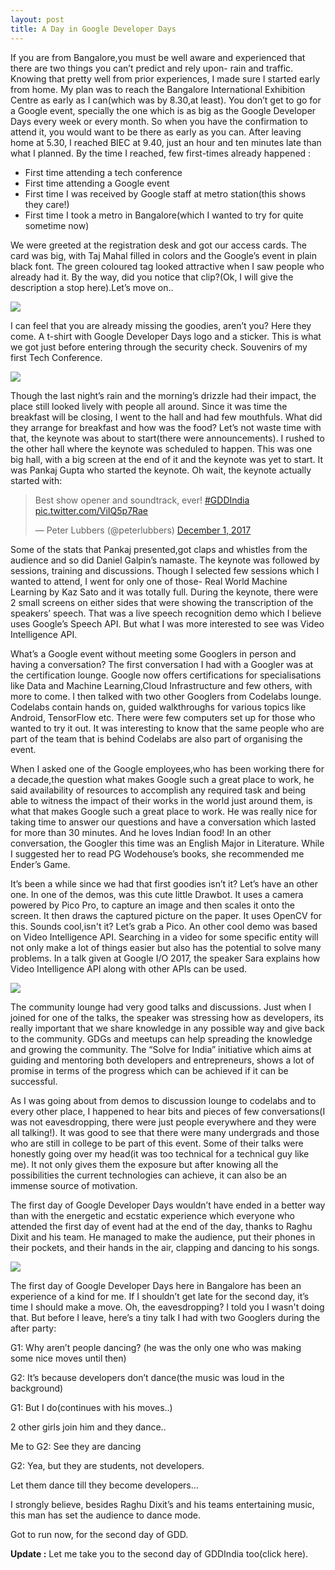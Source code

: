 ```yaml
---
layout: post
title: A Day in Google Developer Days
---
```

 If you are from Bangalore,you must be well aware and experienced that there are two things you can’t predict and rely upon- rain and traffic. Knowing that pretty well from prior experiences, I made sure I started early from home. My plan was to reach the Bangalore International Exhibition Centre as early as I can(which was by 8.30,at least). You don’t get to go for a Google event, specially the one which is as big as the Google Developer Days every week or every month. <!--break-->So when you have the confirmation to attend it, you would want to be there as early as you can. After leaving home at 5.30, I reached BIEC at 9.40, just an hour and ten minutes late than what I planned. By the time I reached, few first-times already happened :

* First time attending a tech conference  
* First time attending a Google event  
* First time I was received by Google staff at metro station(this shows they care!)  
* First time I took a metro in Bangalore(which I wanted to try for quite sometime now) 

We were greeted at the registration desk and got our access cards. The card was big, with Taj Mahal filled in colors and the Google’s event in plain black font. The green coloured tag looked attractive when I saw people who already had it. By the way, did you notice that clip?(Ok, I will give the description a stop here).Let’s move on..

![](https://cdn-images-1.medium.com/max/1200/1*ARt4CYI87Z6ERIvqG98eBg.jpeg)

I can feel that you are already missing the goodies, aren’t you? Here they come. A t-shirt with Google Developer Days logo and a sticker. This is what we got just before entering through the security check. Souvenirs of my first Tech Conference.

![](https://cdn-images-1.medium.com/max/1200/1*kjBW89DTr-C4mLORjempfA.jpeg)

Though the last night’s rain and the morning’s drizzle had their impact, the place still looked lively with people all around. Since it was time the breakfast will be closing, I went to the hall and had few mouthfuls. What did they arrange for breakfast and how was the food? Let’s not waste time with that, the keynote was about to start(there were announcements). I rushed to the other hall where the keynote was scheduled to happen. This was one big hall, with a big screen at the end of it and the keynote was yet to start. It was Pankaj Gupta who started the keynote. Oh wait, the keynote actually started with:

<blockquote class="twitter-tweet" data-lang="en"><p lang="en" dir="ltr">Best show opener and soundtrack, ever! <a href="https://twitter.com/hashtag/GDDIndia?src=hash&amp;ref_src=twsrc%5Etfw">#GDDIndia</a> <a href="https://t.co/ViIQ5p7Rae">pic.twitter.com/ViIQ5p7Rae</a></p>&mdash; Peter Lubbers (@peterlubbers) <a href="https://twitter.com/peterlubbers/status/936460148222152706?ref_src=twsrc%5Etfw">December 1, 2017</a></blockquote>
<script async src="https://platform.twitter.com/widgets.js" charset="utf-8"></script>

Some of the stats that Pankaj presented,got claps and whistles from the audience and so did Daniel Galpin’s namaste. The keynote was followed by sessions, training and discussions. Though I selected few sessions which I wanted to attend, I went for only one of those- Real World Machine Learning by Kaz Sato and it was totally full. During the keynote, there were 2 small screens on either sides that were showing the transcription of the speakers’ speech. That was a live speech recognition demo which I believe uses Google’s Speech API. But what I was more interested to see was Video Intelligence API.

What’s a Google event without meeting some Googlers in person and having a conversation? The first conversation I had with a Googler was at the certification lounge. Google now offers certifications for specialisations like Data and Machine Learning,Cloud Infrastructure and few others, with more to come. I then talked with two other Googlers from Codelabs lounge. Codelabs contain hands on, guided walkthroughs for various topics like Android, TensorFlow etc. There were few computers set up for those who wanted to try it out. It was interesting to know that the same people who are part of the team that is behind Codelabs are also part of organising the event.

When I asked one of the Google employees,who has been working there for a decade,the question what makes Google such a great place to work, he said availability of resources to accomplish any required task and being able to witness the impact of their works in the world just around them, is what that makes Google such a great place to work. He was really nice for taking time to answer our questions and have a conversation which lasted for more than 30 minutes. And he loves Indian food! In an other conversation, the Googler this time was an English Major in Literature. While I suggested her to read PG Wodehouse’s books, she recommended me Ender’s Game.

It’s been a while since we had that first goodies isn’t it? Let’s have an other one. In one of the demos, was this cute little Drawbot. It uses a camera powered by Pico Pro, to capture an image and then scales it onto the screen. It then draws the captured picture on the paper. It uses OpenCV for this. Sounds cool,isn't it? Let’s grab a Pico. An other cool demo was based on Video Intelligence API. Searching in a video for some specific entity will not only make a lot of things easier but also has the potential to solve many problems. In a talk given at Google I/O 2017, the speaker Sara explains how Video Intelligence API along with other APIs can be used.

![](https://cdn-images-1.medium.com/max/1200/1*r_pxiUPSk-I5goq-KC0TSw.jpeg)

The community lounge had very good talks and discussions. Just when I joined for one of the talks, the speaker was stressing how as developers, its really important that we share knowledge in any possible way and give back to the community. GDGs and meetups can help spreading the knowledge and growing the community. The “Solve for India” initiative which aims at guiding and mentoring both developers and entrepreneurs, shows a lot of promise in terms of the progress which can be achieved if it can be successful.

As I was going about from demos to discussion lounge to codelabs and to every other place, I happened to hear bits and pieces of few conversations(I was not eavesdropping, there were just people everywhere and they were all talking!). It was good to see that there were many undergrads and those who are still in college to be part of this event. Some of their talks were honestly going over my head(it was too technical for a technical guy like me). It not only gives them the exposure but after knowing all the possibilities the current technologies can achieve, it can also be an immense source of motivation.

The first day of Google Developer Days wouldn’t have ended in a better way than with the energetic and ecstatic experience which everyone who attended the first day of event had at the end of the day, thanks to Raghu Dixit and his team. He managed to make the audience, put their phones in their pockets, and their hands in the air, clapping and dancing to his songs.

![](https://cdn-images-1.medium.com/max/1200/1*d_SFuchxSGfhRy5KM4OrTQ.jpeg)

The first day of Google Developer Days here in Bangalore has been an experience of a kind for me. If I shouldn’t get late for the second day, it’s time I should make a move. Oh, the eavesdropping? I told you I wasn't doing that. But before I leave, here’s a tiny talk I had with two Googlers during the after party:

G1: Why aren’t people dancing? (he was the only one who was making some nice moves until then)

G2: It’s because developers don’t dance(the music was loud in the background)

G1: But I do(continues with his moves..)

2 other girls join him and they dance..

Me to G2: See they are dancing

G2: Yea, but they are students, not developers.

Let them dance till they become developers…

I strongly believe, besides Raghu Dixit’s and his teams entertaining music, this man has set the audience to dance mode.

Got to run now, for the second day of GDD.

__Update :__ Let me take you to the second day of GDDIndia too(click here).